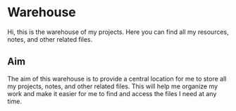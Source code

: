 # Warehouse

Hi, this is the warehouse of my projects. 
Here you can find all my resources, notes, and other related files.

## Aim
The aim of this warehouse is to provide a central location for me to store all my projects, notes, and other related files. This will help me organize my work and make it easier for me to find and access the files I need at any time.